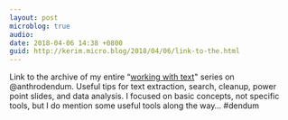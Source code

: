 ```yaml
---
layout: post
microblog: true
audio: 
date: 2018-04-06 14:38 +0800
guid: http://kerim.micro.blog/2018/04/06/link-to-the.html
---
```

Link to the archive of my entire “[working with text](https://anthrodendum.org/tag/working-with-text/?order=asc)" series on @anthrodendum. Useful tips for text extraction, search, cleanup, power point slides, and data analysis. I focused on basic concepts, not specific tools, but I do mention some useful tools along the way… #dendum 
